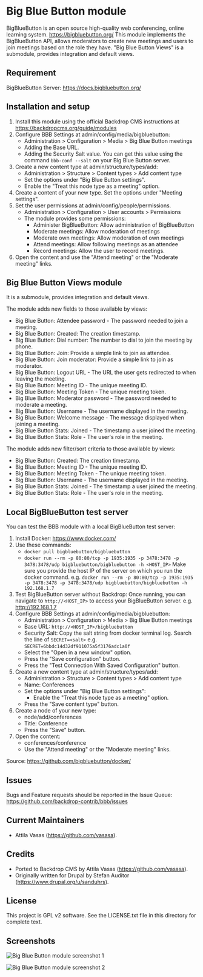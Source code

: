 Big Blue Button module
======================

BigBlueButton is an open source high-quality web conferencing, online learning
system. https://bigbluebutton.org/ This module implements the BigBlueButton
API, allows moderators to create new meetings and users to join meetings based
on the role they have.
"Big Blue Button Views" is a submodule, provides integration and default views.



Requirement
-----------
BigBlueButton Server: https://docs.bigbluebutton.org/



Installation and setup
----------------------

1. Install this module using the official Backdrop CMS instructions at
   https://backdropcms.org/guide/modules
2. Configure BBB Settings at admin/config/media/bigbluebutton:
   - Administration > Configuration > Media > Big Blue Button meetings
   - Adding the Base URL.
   - Adding the Security Salt value. You can get this value using the command
     `bbb-conf --salt` on your Big Blue Button server.
3. Create a new content type at admin/structure/types/add:
   - Administration > Structure > Content types > Add content type
   - Set the options under "Big Blue Button settings".
   - Enable the "Treat this node type as a meeting" option.
4. Create a content of your new type. Set the options under "Meeting settings".
5. Set the user permissions at admin/config/people/permissions.
   - Administration > Configuration > User accounts > Permissions
   - The module provides some permissions:
       - Administer BigBlueButton: Allow administration of BigBlueButton
       - Moderate meetings: Allow moderation of meetings
       - Moderate own meetings: Allow moderation of own meetings
       - Attend meetings: Allow following meetings as an attendee
       - Record meetings: Allow the user to record meetings.
6. Open the content and use the "Attend meeting" or the "Moderate meeting" links.



Big Blue Button Views module
----------------------------

It is a submodule, provides integration and default views.

The module adds new fields to those available by views:
- Big Blue Button: Attendee password - The password needed to join a meeting.
- Big Blue Button: Created: The creation timestamp.
- Big Blue Button: Dial number: The number to dial to join the meeting by phone.
- Big Blue Button: Join: Provide a simple link to join as attendee.
- Big Blue Button: Join moderator: Provide a simple link to join as moderator.
- Big Blue Button: Logout URL - The URL the user gets redirected to when leaving the meeting.
- Big Blue Button: Meeting ID - The unique meeting ID.
- Big Blue Button: Meeting Token - The unique meeting token.
- Big Blue Button: Moderator password - The password needed to moderate a meeting.
- Big Blue Button: Username - The username displayed in the meeting.
- Big Blue Button: Welcome message - The message displayed when joining a meeting.
- Big Blue Button Stats: Joined - The timestamp a user joined the meeting.
- Big Blue Button Stats: Role - The user's role in the meeting.

The module adds new filter/sort criteria to those available by views:
- Big Blue Button: Created: The creation timestamp.
- Big Blue Button: Meeting ID - The unique meeting ID.
- Big Blue Button: Meeting Token - The unique meeting token.
- Big Blue Button: Username - The username displayed in the meeting.
- Big Blue Button Stats: Joined - The timestamp a user joined the meeting.
- Big Blue Button Stats: Role - The user's role in the meeting.



Local BigBlueButton test server
-------------------------------

You can test the BBB module with a local BigBlueButton test server:
1. Install Docker: https://www.docker.com/
2. Use these commands:
   - `docker pull bigbluebutton/bigbluebutton`
   - `docker run --rm -p 80:80/tcp -p 1935:1935 -p 3478:3478 -p 3478:3478/udp bigbluebutton/bigbluebutton -h <HOST_IP>`
     Make sure you provide the host IP of the server on which you run the docker command.
     e.g. `docker run --rm -p 80:80/tcp -p 1935:1935 -p 3478:3478 -p 3478:3478/udp bigbluebutton/bigbluebutton -h 192.168.1.7`
3. Test BigBlueButton server without Backdrop: Once running, you can navigate to
   `http://<HOST_IP>` to access your BigBlueButton server. e.g. http://192.168.1.7
4. Configure BBB Settings at admin/config/media/bigbluebutton:
   - Administration > Configuration > Media > Big Blue Button meetings
   - Base URL: `http://<HOST_IP>/bigbluebutton`
   - Security Salt: Copy the salt string from docker terminal log. Search the
     line of `SECRET=<salt>`
     e.g. `SECRET=6bbdc14d32df911075a5f3176adc1a0f`
   - Select the "Open in a new window" option.
   - Press the "Save configuration" button.
   - Press the "Test Connection With Saved Configuration" button.
5. Create a new content type at admin/structure/types/add:
   - Administration > Structure > Content types > Add content type
   - Name: Conferences
   - Set the options under "Big Blue Button settings":
     - Enable the "Treat this node type as a meeting" option.
   - Press the "Save content type" button.
6. Create a node of your new type:
   - node/add/conferences
   - Title: Conference
   - Press the "Save" button.
7. Open the content:
   - conferences/conference
   - Use the "Attend meeting" or the "Moderate meeting" links.

Source: https://github.com/bigbluebutton/docker/



Issues
------

Bugs and Feature requests should be reported in the Issue Queue:
https://github.com/backdrop-contrib/bbb/issues



Current Maintainers
-------------------

- Attila Vasas (https://github.com/vasasa).



Credits
-------

- Ported to Backdrop CMS by Attila Vasas (https://github.com/vasasa).
- Originally written for Drupal by Stefan Auditor (https://www.drupal.org/u/sanduhrs).



License
-------

This project is GPL v2 software. See the LICENSE.txt file in this directory for
complete text.



Screenshots
-----------

![Big Blue Button module screenshot 1](https://github.com/backdrop-contrib/bbb/blob/1.x-1.x/images/screenshot1.png)

![Big Blue Button module screenshot 2](https://github.com/backdrop-contrib/bbb/blob/1.x-1.x/images/screenshot2.png)
